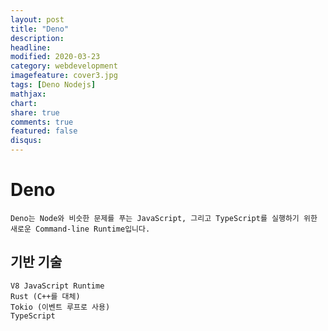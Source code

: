 ```yaml
---
layout: post
title: "Deno"
description: 
headline: 
modified: 2020-03-23
category: webdevelopment
imagefeature: cover3.jpg
tags: [Deno Nodejs]
mathjax: 
chart: 
share: true
comments: true
featured: false
disqus:
---
```

# Deno
    Deno는 Node와 비슷한 문제를 푸는 JavaScript, 그리고 TypeScript를 실행하기 위한 새로운 Command-line Runtime입니다.

## 기반 기술

    V8 JavaScript Runtime
    Rust (C++를 대체)
    Tokio (이벤트 루프로 사용)
    TypeScript

